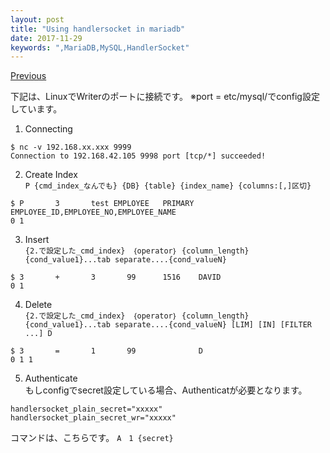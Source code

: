 ```yaml
---
layout: post
title: "Using handlersocket in mariadb"
date: 2017-11-29
keywords: ",MariaDB,MySQL,HandlerSocket"
---
```


[Previous](https://auycro.github.io/blog/2017/11/29/mariadb-handlersocket)

下記は、LinuxでWriterのポートに接続です。
※port = etc/mysql/でconfig設定しています。
1. Connecting <br/>
```
$ nc -v 192.168.xx.xxx 9999
Connection to 192.168.42.105 9998 port [tcp/*] succeeded!
```

2. Create Index <br/>
`P {cmd_index_なんでも} {DB} {table} {index_name} {columns:[,]区切}`

```
$ P       3       test EMPLOYEE   PRIMARY EMPLOYEE_ID,EMPLOYEE_NO,EMPLOYEE_NAME
0 1
```

3. Insert <br/>
`{2.で設定した_cmd_index}　｛operator｝ {column_length} {cond_value1}...tab separate....{cond_valueN}`
```
$ 3       +       3       99      1516    DAVID
0 1
```

4. Delete <br/>
`{2.で設定した_cmd_index}　｛operator｝ {column_length} {cond_value1}...tab separate....{cond_valueN} [LIM] [IN] [FILTER ...] D`
```
$ 3       =       1       99              D
0 1 1
```

5. Authenticate <br />
もしconfigでsecret設定している場合、Authenticatが必要となります。
```
handlersocket_plain_secret="xxxxx"
handlersocket_plain_secret_wr="xxxxx"
```
コマンドは、こちらです。
`A　1 {secret}`

